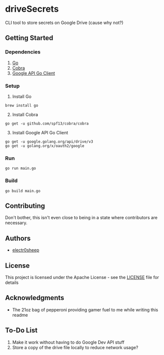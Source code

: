 # driveSecrets

CLI tool to store secrets on Google Drive (cause why not?)

## Getting Started

### Dependencies

1. [Go](https://golang.org/)
2. [Cobra](https://github.com/spf13/cobra)
3. [Google API Go Client](https://github.com/googleapis/google-api-go-client)

### Setup
1. Install Go
```
brew install go
```
2. Install Cobra
```
go get -u github.com/spf13/cobra/cobra
```
3. Install Google API Go Client
```
go get -u google.golang.org/api/drive/v3
go get -u golang.org/x/oauth2/google
```

### Run

```
go run main.go
```

### Build

```
go build main.go
```

## Contributing

Don't bother, this isn't even close to being in a state where contributors are necessary.

## Authors

* [electr0sheep](https://github.com/electr0sheep)

## License

This project is licensed under the Apache License - see the [LICENSE](LICENSE) file for details

## Acknowledgments

* The 21oz bag of pepperoni providing gamer fuel to me while writing this readme

## To-Do List
1. Make it work without having to do Google Dev API stuff
2. Store a copy of the drive file locally to reduce network usage?